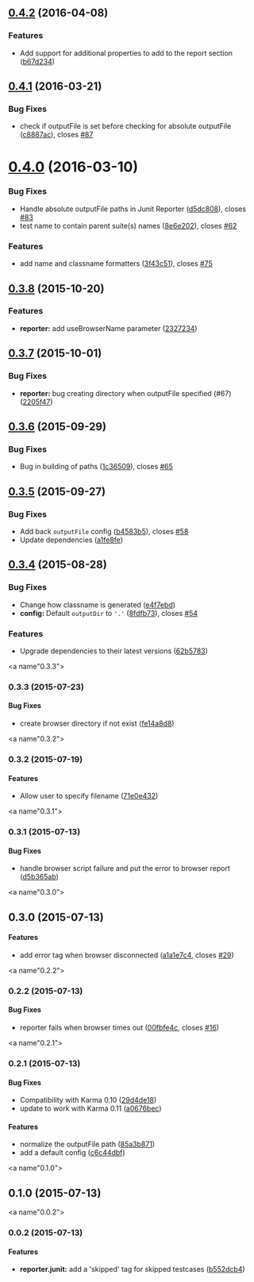 <a name="0.4.2"></a>
## [0.4.2](https://github.com/karma-runner/karma-junit-reporter/compare/v0.4.1...v0.4.2) (2016-04-08)


### Features

* Add support for additional properties to add to the report section ([b67d234](https://github.com/karma-runner/karma-junit-reporter/commit/b67d234))



<a name="0.4.1"></a>
## [0.4.1](https://github.com/karma-runner/karma-junit-reporter/compare/v0.4.0...v0.4.1) (2016-03-21)


### Bug Fixes

* check if outputFile is set before checking for absolute outputFile ([c8887ac](https://github.com/karma-runner/karma-junit-reporter/commit/c8887ac)), closes [#87](https://github.com/karma-runner/karma-junit-reporter/issues/87)



<a name="0.4.0"></a>
# [0.4.0](https://github.com/karma-runner/karma-junit-reporter/compare/v0.3.8...v0.4.0) (2016-03-10)


### Bug Fixes

* Handle absolute outputFile paths in Junit Reporter ([d5dc808](https://github.com/karma-runner/karma-junit-reporter/commit/d5dc808)), closes [#83](https://github.com/karma-runner/karma-junit-reporter/issues/83)
* test name to contain parent suite(s) names ([8e6e202](https://github.com/karma-runner/karma-junit-reporter/commit/8e6e202)), closes [#62](https://github.com/karma-runner/karma-junit-reporter/issues/62)

### Features

* add name and classname formatters ([3f43c51](https://github.com/karma-runner/karma-junit-reporter/commit/3f43c51)), closes [#75](https://github.com/karma-runner/karma-junit-reporter/issues/75)



<a name="0.3.8"></a>
## [0.3.8](https://github.com/karma-runner/karma-junit-reporter/compare/v0.3.7...v0.3.8) (2015-10-20)


### Features

* **reporter:** add useBrowserName parameter ([2327234](https://github.com/karma-runner/karma-junit-reporter/commit/2327234))



<a name="0.3.7"></a>
## [0.3.7](https://github.com/karma-runner/karma-junit-reporter/compare/v0.3.6...v0.3.7) (2015-10-01)


### Bug Fixes

* **reporter:** bug creating directory when outputFile specified (#67) ([2205f47](https://github.com/karma-runner/karma-junit-reporter/commit/2205f47))



<a name="0.3.6"></a>
## [0.3.6](https://github.com/karma-runner/karma-junit-reporter/compare/v0.3.5...v0.3.6) (2015-09-29)


### Bug Fixes

* Bug in building of paths ([1c36509](https://github.com/karma-runner/karma-junit-reporter/commit/1c36509)), closes [#65](https://github.com/karma-runner/karma-junit-reporter/issues/65)



<a name="0.3.5"></a>
## [0.3.5](https://github.com/karma-runner/karma-junit-reporter/compare/v0.3.4...v0.3.5) (2015-09-27)


### Bug Fixes

* Add back `outputFile` config ([b4583b5](https://github.com/karma-runner/karma-junit-reporter/commit/b4583b5)), closes [#58](https://github.com/karma-runner/karma-junit-reporter/issues/58)
* Update dependencies ([a1fe8fe](https://github.com/karma-runner/karma-junit-reporter/commit/a1fe8fe))



<a name="0.3.4"></a>
## [0.3.4](https://github.com/karma-runner/karma-junit-reporter/compare/v0.3.3...v0.3.4) (2015-08-28)


### Bug Fixes

* Change how classname is generated ([e4f7ebd](https://github.com/karma-runner/karma-junit-reporter/commit/e4f7ebd))
* **config:** Default `outputDir` to `'.'` ([8fdfb73](https://github.com/karma-runner/karma-junit-reporter/commit/8fdfb73)), closes [#54](https://github.com/karma-runner/karma-junit-reporter/issues/54)

### Features

* Upgrade dependencies to their latest versions ([62b5783](https://github.com/karma-runner/karma-junit-reporter/commit/62b5783))



<a name"0.3.3"></a>
### 0.3.3 (2015-07-23)


#### Bug Fixes

* create browser directory if not exist ([fe14a8d8](https://github.com/karma-runner/karma-junit-reporter/commit/fe14a8d8))


<a name"0.3.2"></a>
### 0.3.2 (2015-07-19)


#### Features

* Allow user to specify filename ([71e0e432](https://github.com/karma-runner/karma-junit-reporter/commit/71e0e432))


<a name"0.3.1"></a>
### 0.3.1 (2015-07-13)


#### Bug Fixes

* handle browser script failure and put the error to browser report ([d5b365ab](https://github.com/karma-runner/karma-junit-reporter/commit/d5b365ab))


<a name"0.3.0"></a>
## 0.3.0 (2015-07-13)


#### Features

* add error tag when browser disconnected ([a1a1e7c4](https://github.com/karma-runner/karma-coverage/commit/a1a1e7c4), closes [#29](https://github.com/karma-runner/karma-coverage/issues/29))


<a name"0.2.2"></a>
### 0.2.2 (2015-07-13)


#### Bug Fixes

* reporter fails when browser times out ([00fbfe4c](https://github.com/karma-runner/karma-coverage/commit/00fbfe4c), closes [#16](https://github.com/karma-runner/karma-coverage/issues/16))


<a name"0.2.1"></a>
### 0.2.1 (2015-07-13)


#### Bug Fixes

* Compatibility with Karma 0.10 ([29d4de18](https://github.com/karma-runner/karma-coverage/commit/29d4de18))
* update to work with Karma 0.11 ([a0676bec](https://github.com/karma-runner/karma-coverage/commit/a0676bec))


#### Features

* normalize the outputFile path ([85a3b871](https://github.com/karma-runner/karma-coverage/commit/85a3b871))
* add a default config ([c6c44dbf](https://github.com/karma-runner/karma-coverage/commit/c6c44dbf))


<a name"0.1.0"></a>
## 0.1.0 (2015-07-13)


<a name"0.0.2"></a>
### 0.0.2 (2015-07-13)


#### Features

* **reporter.junit:** add a 'skipped' tag for skipped testcases ([b552dcb4](https://github.com/karma-runner/karma-coverage/commit/b552dcb4))

